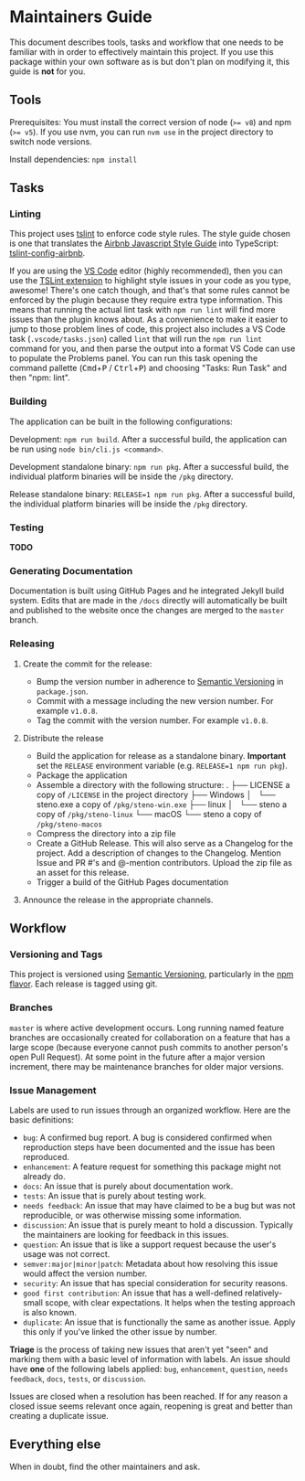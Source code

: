 # Maintainers Guide

This document describes tools, tasks and workflow that one needs to be familiar with in order to effectively maintain
this project. If you use this package within your own software as is but don't plan on modifying it, this guide is
**not** for you.

## Tools

Prerequisites: You must install the correct version of node (`>= v8`) and npm (`>= v5`). If you use nvm, you can run
`nvm use` in the project directory to switch node versions.

Install dependencies: `npm install`

## Tasks

### Linting

This project uses [tslint](https://palantir.github.io/tslint/) to enforce code style rules. The
style guide chosen is one that translates the [Airbnb Javascript Style Guide](https://github.com/airbnb/javascript)
into TypeScript: [tslint-config-airbnb](https://github.com/progre/tslint-config-airbnb).

If you are using the [VS Code](https://code.visualstudio.com/) editor (highly recommended), then
you can use the [TSLint extension](https://marketplace.visualstudio.com/items?itemName=eg2.tslint)
to highlight style issues in your code as you type, awesome! There's one catch though, and that's
that some rules cannot be enforced by the plugin because they require extra type information. This
means that running the actual lint task with `npm run lint` will find more issues than the plugin
knows about. As a convenience to make it easier to jump to those problem lines of code, this project
also includes a VS Code task (`.vscode/tasks.json`) called `lint` that will run the `npm run lint`
command for you, and then parse the output into a format VS Code can use to populate the Problems
panel. You can run this task opening the command pallette
(<kbd>Cmd</kbd>+<kbd>P</kbd> / <kbd>Ctrl</kbd>+<kbd>P</kbd>) and choosing "Tasks: Run Task" and then
"npm: lint".

### Building

The application can be built in the following configurations:

Development: `npm run build`. After a successful build, the application can be run using `node bin/cli.js <command>`.

Development standalone binary: `npm run pkg`. After a successful build, the individual platform binaries will be inside the `/pkg` directory.

Release standalone binary: `RELEASE=1 npm run pkg`. After a successful build, the individual platform binaries will be inside the `/pkg` directory.

### Testing

**TODO**

### Generating Documentation

Documentation is built using GitHub Pages and he integrated Jekyll build system. Edits that are made in the `/docs`
directly will automatically be built and published to the website once the changes are merged to the `master` branch.

### Releasing

1.  Create the commit for the release:
    *  Bump the version number in adherence to [Semantic Versioning](http://semver.org/) in `package.json`.
    *  Commit with a message including the new version number. For example `v1.0.8`.
    *  Tag the commit with the version number. For example `v1.0.8`.

2.  Distribute the release
    *  Build the application for release as a standalone binary. **Important** set the `RELEASE` environment variable
       (e.g. `RELEASE=1 npm run pkg`).
    *  Package the application
      -  Assemble a directory with the following structure:
          .
          ├── LICENSE         a copy of `/LICENSE` in the project directory
          ├── Windows
          │   └── steno.exe   a copy of `/pkg/steno-win.exe`
          ├── linux
          │   └── steno       a copy of `/pkg/steno-linux`
          └── macOS
              └── steno       a copy of `/pkg/steno-macos`
      -  Compress the directory into a zip file
    *  Create a GitHub Release. This will also serve as a Changelog for the project. Add a
       description of changes to the Changelog. Mention Issue and PR #'s and @-mention
       contributors. Upload the zip file as an asset for this release.
    *  Trigger a build of the GitHub Pages documentation

3.  Announce the release in the appropriate channels.

## Workflow

### Versioning and Tags

This project is versioned using [Semantic Versioning](http://semver.org/), particularly in the
[npm flavor](https://docs.npmjs.com/getting-started/semantic-versioning). Each release is tagged
using git.

### Branches

`master` is where active development occurs. Long running named feature branches are occasionally
created for collaboration on a feature that has a large scope (because everyone cannot push commits
to another person's open Pull Request). At some point in the future after a major version increment,
there may be maintenance branches for older major versions.

### Issue Management

Labels are used to run issues through an organized workflow. Here are the basic definitions:

*  `bug`: A confirmed bug report. A bug is considered confirmed when reproduction steps have been
   documented and the issue has been reproduced.
*  `enhancement`: A feature request for something this package might not already do.
*  `docs`: An issue that is purely about documentation work.
*  `tests`: An issue that is purely about testing work.
*  `needs feedback`: An issue that may have claimed to be a bug but was not reproducible, or was otherwise missing some information.
*  `discussion`: An issue that is purely meant to hold a discussion. Typically the maintainers are looking for feedback in this issues.
*  `question`: An issue that is like a support request because the user's usage was not correct.
*  `semver:major|minor|patch`: Metadata about how resolving this issue would affect the version number.
*  `security`: An issue that has special consideration for security reasons.
*  `good first contribution`: An issue that has a well-defined relatively-small scope, with clear expectations. It helps when the testing approach is also known.
*  `duplicate`: An issue that is functionally the same as another issue. Apply this only if you've linked the other issue by number.

**Triage** is the process of taking new issues that aren't yet "seen" and marking them with a basic
level of information with labels. An issue should have **one** of the following labels applied:
`bug`, `enhancement`, `question`, `needs feedback`, `docs`, `tests`, or `discussion`.

Issues are closed when a resolution has been reached. If for any reason a closed issue seems
relevant once again, reopening is great and better than creating a duplicate issue.

## Everything else

When in doubt, find the other maintainers and ask.
